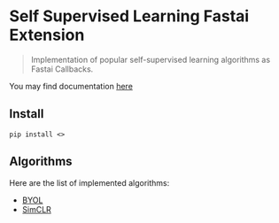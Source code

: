 # Self Supervised Learning Fastai Extension
> Implementation of popular self-supervised learning algorithms as Fastai Callbacks.


You may find documentation [here](https://keremturgutlu.github.io/self_supervised)

## Install

`pip install <>`

## Algorithms

Here are the list of implemented algorithms:

- [BYOL](https://arxiv.org/pdf/2006.07733.pdf)
- [SimCLR](https://arxiv.org/pdf/2002.05709.pdf)
